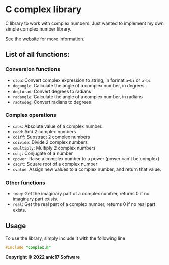 # C complex library

C library to work with complex numbers. Just wanted to implement my own simple complex number library.

See the [website](https://anic17.github.io/complex) for more information.

## List of all functions:

### Conversion functions
 - `ctoa`: Convert complex expression to string, in format `a+bi` or `a-bi`
 - `degangle`: Calculate the angle of a complex number, in degrees
 - `degtorad`: Convert degrees to radians
 - `radangle`: Calculate the angle of a complex number, in radians
 - `radtodeg`: Convert radians to degrees

### Complex operations
 - `cabs`: Absolute value of a complex number.
 - `cadd`: Add 2 complex numbers
 - `cdiff`: Substract 2 complex numbers
 - `cdivide`: Divide 2 complex numbers
 - `cmultiply`: Multiply 2 complex numbers
 - `conj`: Conjugate of a number
 - `cpower`: Raise a complex number to a power (power can't be complex)
 - `csqrt`: Square root of a complex number
 - `cvalue`: Assign new values to a complex number, and return that value.

### Other functions
 - `imag`: Get the imaginary part of a complex number, returns 0 if no imaginary part exists.
 - `real`: Get the real part of a complex number, returns 0 if no real part exists.

## Usage
To use the library, simply include it with the following line
```c
#include "complex.h"
```

**Copyright &copy; 2022 anic17 Software**
